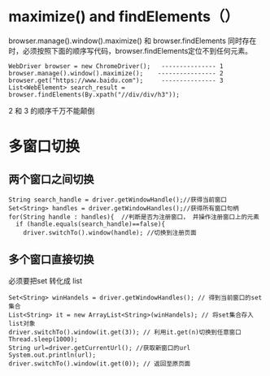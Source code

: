 # maximize() and findElements（）
browser.manage().window().maximize() 和 browser.findElements 同时存在时，必须按照下面的顺序写代码，browser.findElements定位不到任何元素。
```  
WebDriver browser = new ChromeDriver();   --------------- 1
browser.manage().window().maximize();    ---------------- 2
browser.get("https://www.baidu.com");     --------------- 3
List<WebElement> search_result = browser.findElements(By.xpath("//div/div/h3"));

```  
2 和 3 的顺序千万不能颠倒


# 多窗口切换
## 两个窗口之间切换

```
String search_handle = driver.getWindowHandle();//获得当前窗口
Set<String> handles = driver.getWindowHandles();//获得所有窗口句柄
for(String handle : handles){  //判断是否为注册窗口， 并操作注册窗口上的元素
  if (handle.equals(search_handle)==false){ 
    driver.switchTo().window(handle); //切换到注册页面

```
## 多个窗口直接切换
必须要把set 转化成 list
```
Set<String> winHandels = driver.getWindowHandles(); // 得到当前窗口的set集合
List<String> it = new ArrayList<String>(winHandels); // 将set集合存入list对象
driver.switchTo().window(it.get(3)); // 利用it.get(n)切换到任意窗口
Thread.sleep(1000);
String url=driver.getCurrentUrl(); //获取新窗口的url
System.out.println(url);
driver.switchTo().window(it.get(0)); // 返回至原页面


```
